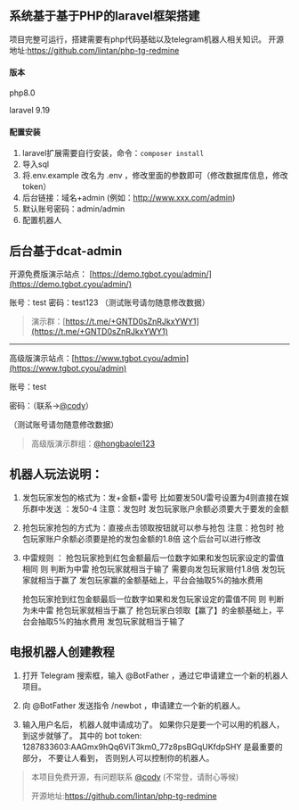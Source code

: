 ## 系统基于基于PHP的laravel框架搭建

项目完整可运行，搭建需要有php代码基础以及telegram机器人相关知识。
开源地址:https://github.com/lintan/php-tg-redmine

#### 版本
php8.0

laravel 9.19

#### 配置安装

1. laravel扩展需要自行安装，命令：`composer install`
2. 导入sql
3. 将.env.example 改名为 .env ，修改里面的参数即可（修改数据库信息，修改token）
4. 后台链接：域名+admin   (例如：http://www.xxx.com/admin)
5. 默认账号密码：admin/admin
6. 配置机器人



## 后台基于dcat-admin


开源免费版演示站点： [https://demo.tgbot.cyou/admin/](https://demo.tgbot.cyou/admin/)

账号：test   密码：test123
（测试账号请勿随意修改数据）
>演示群：[https://t.me/+GNTD0sZnRJkxYWY1](https://t.me/+GNTD0sZnRJkxYWY1)

--------------------------------------------------------------------------------------

高级版演示站点：[https://www.tgbot.cyou/admin](https://www.tgbot.cyou/admin)

账号：test 

密码：（联系->[@cody](https://t.me/cody0512)）

（测试账号请勿随意修改数据）

>高级版演示群组：[@hongbaolei123](https://t.me/hongbaolei123)




## 机器人玩法说明：

1. 发包玩家发包的格式为：发+金额+雷号 
      比如要发50U雷号设置为4则直接在娱乐群中发送 ：发50-4 
      注意：发包时 发包玩家账户余额必须要大于要发的金额
      
2. 抢包玩家抢包的方式为：直接点击领取按钮就可以参与抢包
  注意：抢包时 抢包玩家账户余额必须要是抢的发包金额的1.8倍 这个后台可以进行修改
  
3. 中雷规则 ： 
    抢包玩家抢到红包金额最后一位数字如果和发包玩家设定的雷值相同 则 判断为中雷 
    抢包玩家就相当于输了 需要向发包玩家赔付1.8倍 
    发包玩家就相当于赢了 发包玩家赢的金额基础上，平台会抽取5%的抽水费用 
    
    抢包玩家抢到红包金额最后一位数字如果和发包玩家设定的雷值不同 则 判断为未中雷
    抢包玩家就相当于赢了 抢包玩家白领取【赢了】的金额基础上，平台会抽取5%的抽水费用
    发包玩家就相当于输了  


## 电报机器人创建教程

1. 打开 Telegram 搜索框，输入 @BotFather ，通过它申请建立一个新的机器人项目。

2. 向 @BotFather 发送指令 /newbot ，申请建立一个新的机器人。

3. 输入用户名后， 机器人就申请成功了。 如果你只是要一个可以用的机器人， 到这步就够了。 其中的 bot token: 1287833603:AAGmx9hQq6ViT3km0_77z8psBGqUKfdpSHY 是最重要的部分， 不要让人看到， 否则别人可以控制你的机器人。


>本项目免费开源，有问题联系 [@cody](https://t.me/cody0512) (不常登，请耐心等候)
>
>开源地址:https://github.com/lintan/php-tg-redmine 

